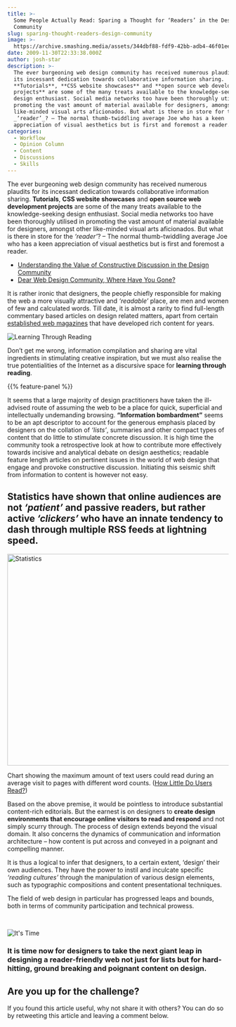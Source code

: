 ```yaml
---
title: >-
  Some People Actually Read: Sparing a Thought for ‘Readers’ in the Design
  Community
slug: sparing-thought-readers-design-community
image: >-
  https://archive.smashing.media/assets/344dbf88-fdf9-42bb-adb4-46f01eedd629/8cfe7e8e-e4cc-4927-8111-81fbd4619964/black-glasses-illu101.jpg
date: 2009-11-30T22:33:38.000Z
author: josh-star
description: >-
  The ever burgeoning web design community has received numerous plaudits for
  its incessant dedication towards collaborative information sharing.
  **Tutorials**, **CSS website showcases** and **open source web development
  projects** are some of the many treats available to the knowledge-seeking
  design enthusiast. Social media networks too have been thoroughly utilised in
  promoting the vast amount of material available for designers, amongst other
  like-minded visual arts aficionados. But what is there in store for the
  _‘reader’_? – The normal thumb-twiddling average Joe who has a keen
  appreciation of visual aesthetics but is first and foremost a reader.
categories:
  - Workflow
  - Opinion Column
  - Content
  - Discussions
  - Skills
---
```

The ever burgeoning web design community has received numerous plaudits for its incessant dedication towards collaborative information sharing. <strong>Tutorials</strong>, <strong>CSS website showcases</strong> and <strong>open source web development projects</strong> are some of the many treats available to the knowledge-seeking design enthusiast. Social media networks too have been thoroughly utilised in promoting the vast amount of material available for designers, amongst other like-minded visual arts aficionados. But what is there in store for the <em>‘reader’</em>? – The normal thumb-twiddling average Joe who has a keen appreciation of visual aesthetics but is first and foremost a reader.

*   [Understanding the Value of Constructive Discussion in the Design Community](https://www.smashingmagazine.com/2009/12/understanding-value-constructive-discussion-design-community/)
*   [Dear Web Design Community, Where Have You Gone?](https://www.smashingmagazine.com/2011/03/dear-web-design-community-where-have-you-gone/)

It is rather ironic that designers, the people chiefly responsible for making the web a more visually attractive and <em>‘readable’</em> place, are men and women of few and calculated words. Till date, it is almost a rarity to find full-length commentary based articles on design related matters, apart from certain <a href="https://www.alistapart.com">established web magazines</a> that have developed rich content for years.

![Learning Through Reading](https://archive.smashing.media/assets/344dbf88-fdf9-42bb-adb4-46f01eedd629/f4a1cc66-e4d6-4732-a245-6f3912716a9e/reading.jpg)

Don’t get me wrong, information compilation and sharing are vital ingredients in stimulating creative inspiration, but we must also realise the true potentialities of the Internet as a discursive space for <strong>learning through reading</strong>.

{{% feature-panel %}}

It seems that a large majority of design practitioners have taken the ill-advised route of assuming the web to be a place for quick, superficial and intellectually undemanding browsing. <strong>“Information bombardment”</strong> seems to be an apt descriptor to account for the generous emphasis placed by designers on the collation of <em>‘lists’</em>, summaries and other compact types of content that do little to stimulate concrete discussion. It is high time the community took a retrospective look at how to contribute more effectively towards incisive and analytical debate on design aesthetics; readable feature length articles on pertinent issues in the world of web design that engage and provoke constructive discussion. Initiating this seismic shift from information to content is however not easy.
<div class="blue-line"></div>

## Statistics have shown that online audiences are not _‘patient’_ and passive readers, but rather active _‘clickers’_ who have an innate tendency to dash through multiple RSS feeds at lightning speed.

<img loading="lazy" decoding="async" src="https://archive.smashing.media/assets/344dbf88-fdf9-42bb-adb4-46f01eedd629/45500da0-43ca-472d-ad32-9b8d7acd29e3/stats.jpg" alt="Statistics" width="600" height="482" />

Chart showing the maximum amount of text users could read during an average visit to pages with different word counts. ([How Little Do Users Read?](https://www.useit.com/alertbox/percent-text-read.html))

Based on the above premise, it would be pointless to introduce substantial content-rich editorials. But the earnest is on designers to **create design environments that encourage online visitors to read and respond** and not simply scurry through. The process of design extends beyond the visual domain. It also concerns the dynamics of communication and information architecture – how content is put across and conveyed in a poignant and compelling manner.

It is thus a logical to infer that designers, to a certain extent, ‘design’ their own audiences. They have the power to instil and inculcate specific _‘reading cultures’_ through the manipulation of various design elements, such as typographic compositions and content presentational techniques.

The field of web design in particular has progressed leaps and bounds, both in terms of community participation and technical prowess.

&nbsp;

![It's Time](https://archive.smashing.media/assets/344dbf88-fdf9-42bb-adb4-46f01eedd629/d3b0fa12-c7a5-4595-a4bb-1ff93867e2c2/time.jpg)

### It is time now for designers to take the next giant leap in designing a reader-friendly web not just for lists but for hard-hitting, ground breaking and poignant content on design.

<div class="blue-line"></div>

## **Are you up for the challenge?**

If you found this article useful, why not share it with others? You can do so by retweeting this article and leaving a comment below.

